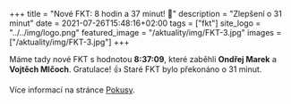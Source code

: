 +++
title = "Nové FKT: 8 hodin a 37 minut! 🎉"
description = "Zlepšení o 31 minut"
date = 2021-07-26T15:48:16+02:00
tags = ["fkt"]
site_logo = "../../img/logo.png"
featured_image = "/aktuality/img/FKT-3.jpg"
images = ["/aktuality/img/FKT-3.jpg"]
+++

Máme tady nové FKT s hodnotou **8:37:09**, které zaběhli **Ondřej Marek**
a **Vojtěch Mlčoch**. Gratulace! 👍 Staré FKT bylo překonáno o 31 minut.

Více informací na stránce [Pokusy](/pokusy).
